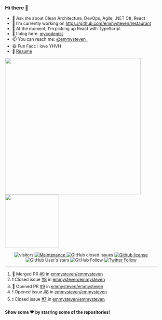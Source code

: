 ### Hi there 👋

- 💬 Ask me about Clean Architecture, DevOps, Agile, .NET C#, React
- 🔭 I’m currently working on https://github.com/emmysteven/restaurant
- 🌱 At the moment, I'm picking up React with TypeScript
- 📃 I blog here: [mycodegist](https://mycodegist.com)
- 📫 You can reach me: [@emmysteven_](https://twitter.com/emmysteven_)
- 😆 Fun Fact: I love YHVH
- 📄 [Resume](https://github.com/emmysteven/emmysteven/blob/main/docs/resume.pdf)


<p align="left">
<a href="https://github.com/emmysteven/emmysteven">
	<img width="450px" src="https://github-readme-stats.vercel.app/api?username=emmysteven&title_color=ffffff&theme=vue-dark&show_icons=true&count_private=true&hide_border=true" />
</a><a href="https://github.com/emmysteven/emmysteven">
	<img height="177em" src="https://github-readme-stats.vercel.app/api/top-langs/?username=emmysteven&title_color=ffffff&theme=vue-dark&show_icons=true&count_private=true&hide_border=true&layout=compact&langs_count=8&hide=css,html,dockerfile" />
</a>
</p>

<p></p>


<div align="center">
	<img alt="visitors" src="https://visitor-badge.glitch.me/badge?page_id=emmysteven" />
	<a href="https://gitHub.com/emmysteven/emmysteven/graphs/commit-activity">
		<img alt="Maintenance" src="https://img.shields.io/badge/Maintained%3F-yes-green.svg">
	</a>
	<img alt="GitHub closed issues" src="https://img.shields.io/github/issues-closed/emmysteven/emmysteven">
	<a href="https://github.com/emmysteven/emmysteven/blob/main/LICENSE">
		<img alt="Github license" src="https://img.shields.io/github/license/emmysteven/emmysteven.svg">
	</a>
	<img alt="GitHub User's stars" src="https://img.shields.io/github/stars/emmysteven?style=flat" />
	<img alt="GitHub Follow" src="https://img.shields.io/github/followers/emmysteven?label=followers&logo=GitHub&style=flat" />
	<a href="https://twitter.com/emmysteven_">
		<img alt="Twitter Follow" src="https://img.shields.io/twitter/follow/emmysteven_?style=flat&label=followers&logo=Twitter" />
	</a>
</div>

---
<!--START_SECTION:activity-->
1. 🎉 Merged PR [#9](https://github.com/emmysteven/emmysteven/pull/9) in [emmysteven/emmysteven](https://github.com/emmysteven/emmysteven)
2. ❗️ Closed issue [#8](https://github.com/emmysteven/emmysteven/issues/8) in [emmysteven/emmysteven](https://github.com/emmysteven/emmysteven)
3. 💪 Opened PR [#9](https://github.com/emmysteven/emmysteven/pull/9) in [emmysteven/emmysteven](https://github.com/emmysteven/emmysteven)
4. ❗️ Opened issue [#8](https://github.com/emmysteven/emmysteven/issues/8) in [emmysteven/emmysteven](https://github.com/emmysteven/emmysteven)
5. ❗️ Closed issue [#7](https://github.com/emmysteven/emmysteven/issues/7) in [emmysteven/emmysteven](https://github.com/emmysteven/emmysteven)
<!--END_SECTION:activity-->

<p></p>

#### Show some ❤️ by starring some of the repositories!
